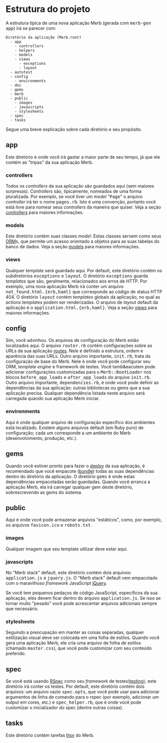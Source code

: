 # Estrutura do projeto
A estrutura t&iacute;pica de uma nova aplica&ccedil;&atilde;o Merb (gerada com <tt>merb-gen app</tt>)
irá se parecer com:

    Diretório da aplicação (Merb.root)
      - app
        - controllers
        - helpers
        - models
        - views
          - exceptions
          - layout
      - autotest
      - config
        - environments
      - doc
      - gems
      - merb
      - public
        - images
        - javascripts
        - stylesheets
      - spec
      - tasks

Segue uma breve explicação sobre cada diretório e seu propósito.

## app
Este diretório é onde você irá gastar a maior parte de seu tempo,
já que ele contém as "tripas" da sua aplicação Merb.

### controllers
Todos os <i>controllers</i> da sua aplica&ccedil;&atilde;o s&atilde;o guardados aqui (sem maiores surpresas).
<i>Controllers</i> s&atilde;o, tipicamente, nomeados de uma forma pluralizada.
Por exemplo, se voc&ecirc; tiver um <i>model</i> "<tt>Page</tt>" o arquivo <i>controller</i> ir&aacute; ter o nome <tt>pages.rb</tt>.
Isto &eacute; uma conven&ccedil;&atilde;o, portanto voc&ecirc; est&aacute; livre para nomear seus <i>controllers</i> da maneira que quiser.
Veja a seção [controllers][] para maiores informações.

### models
Este diret&oacute;rio cont&eacute;m suas classes <i>model</i>.
Estas classes servem como seus [ORM][]s,
que permite um acesso orientado a objetos para as suas tabelas do banco de dados.
Veja a seção [models][] para maiores informações.

### views
Qualquer <i>template</i> ser&aacute; guardado aqui.
Por default, este diret&oacute;rio cont&eacute;m os subdiret&oacute;rios <tt>exceptions</tt>
e <tt>layout</tt>.
O diret&oacute;rio <tt>exceptions</tt> guarda <i>templates</i> que s&atilde;o, geralmente,
relacionados aos erros de HTTP.
Por exemplo, uma nova aplica&ccedil;&atilde;o Merb ir&aacute; conter um
arquivo <tt>not_found.html.{erb,haml}</tt> que corresponde ao c&oacute;digo
de status HTTP 404.
O diret&oacute;rio <tt>layout</tt> cont&eacute;m <i>templates</i> globais da aplica&ccedil;&atilde;o,
no qual as <i>actions templates</i> podem ser renderizadas.
O arquivo de <i>layout</i> default da aplica&ccedil;&atilde;o &eacute; o
<tt>application.html.{erb,haml}</tt>.
Veja a seção [views][] para maiores informações.

## config
Sim, voc&ecirc; advinhou.
Os arquivos de configura&ccedil;&atilde;o do Merb est&atilde;o localizados aqui.
O arquivo <tt>router.rb</tt> cont&eacute;m configura&ccedil;&otilde;es 
sobre as URLs da sua aplica&ccedil;&atilde;o [routes][].
Nele &eacute; definido a estrutura, ordem e apar&ecirc;ncia das suas URLs.
Outro arquivo importante, <tt>init.rb</tt>, trata da configura&ccedil;&atilde;o de base do Merb.
Nele &eacute; onde voc&ecirc; pode configurar seu ORM, <i>template engine</i> e framework de testes.
Voc&ecirc; tamb&eacutem pode adicionar configura&ccedil;&otilde;es customizadas
para o <tt>Merb::BootLoader</tt> nos blocos <tt>before_app_loads</tt> e <tt>after_app_loads</tt> do 
arquivo <tt>init.rb</tt>.
Outro arquivo importante, <tt>dependencies.rb</tt>,
&eacute; onde voc&ecirc; pode definir as depend&ecirc;ncias da sua aplica&ccedil;&atilde;o:
outras bibliotecas ou gems que a sua aplica&ccedil;&atilde;o precisa.
Qualquer depend&ecirc;ncia listada neste arquivo ser&aacute; carregada
quando sua aplica&ccedil;&atilde;o Merb iniciar.

### environments
Aqui é onde qualquer arquivo de configuração específico dos ambientes está localizado.
Existem alguns arquivos default (em Ruby puro) de configuração; cada um corresponde
a um ambiente do Merb (desenvolvimento, produção, etc.).

## gems
Quando voc&ecirc; estiver pronto para fazer o [deploy][] da sua aplica&ccedil;&atilde;o,
&eacute; recomendado que voc&ecirc; empacote ([bundle][]) todas as suas depend&ecirc;ncias
dentro do diret&oacute;rio da aplica&ccedil;&atilde;o.
O diret&oacute;rio <tt>gems</tt> &eacute; onde estas depend&ecirc;ncias empacotadas ser&atilde;o guardadas.
Quando voc&ecirc; arranca a aplica&ccedil;&atilde;o Merb, ela ir&aacute; 
carregar qualquer gem deste diret&oacute;rio, sobrescrevendo as gems do sistema.

## public
Aqui &eacute; onde voc&ecirc; pode armazenar arquivos "est&aacute;ticos",
como, por exemplo, os arquivos <tt>favicon.ico</tt> e <tt>robots.txt</tt>.

### images
Qualquer imagem que seu template utilizar deve estar aqui.

### javascripts
No "Merb stack" default, este diret&oacute;rio cont&eacute;m dois arquivos:
<tt>application.js</tt> e <tt>jquery.js</tt>.
O "Merb stack" default vem empacotado com o maravilhoso
<i>framework</i> JavaScript [jQuery][].

Se voc&ecirc; tem pequenos peda&ccedil;os de c&oacute;digo JavaScript, espec&iacute;ficos da sua aplica&ccedil;&atilde;o,
eles devem ficar dentro do arquivo <tt>application.js</tt>.
Se isso se tornar muito "pesado" você pode acrescentar arquivos adicionais sempre que necessário.

### stylesheets
Seguindo a preocupa&ccedil;&atilde;o em manter as coisas separadas,
qualquer estiliza&ccedil;&atilde;o visual deve ser colocada em uma folha de estilos.
Quando voc&ecirc; gera uma aplica&ccedil;&atilde;o Merb, ele cria uma arquivo
de folha de estilos (chamado <tt>master.css</tt>),
que você pode customizar com seu conteúdo preferido.

## spec
Se voc&ecirc; est&aacute; usando [RSpec][] como seu <i>framework</i> de testes([testing][]),
este diret&oacute;rio ir&aacute; conter os testes.
Por default, este diret&oacute;rio cont&eacute;m dois arquivos:
um arquivo vazio <tt>spec.opts</tt>,
que voc&ecirc; pode usar para adicionar argumentos de linha de comando para o rspec
(por exemplo, adicionar um output em cores, etc.) e <tt>spec_helper.rb</tt>,
que &eacute; onde voc&ecirc; pode customizar o inicializador do spec (dentre outras coisas).

## tasks
Este diretório contém tarefas [thor][] do Merb.


[bundle]:           /deployment/bundle
[controllers]:      /getting-started/controllers
[deploy]:           /deployment
[jQuery]:           http://jquery.com/
[models]:           /getting-started/models
[ORM]:              http://en.wikipedia.org/wiki/Object-relational_mapping
[routes]:           /getting-started/router
[RSpec]:            http://rspec.info/
[testing]:          /testing-your-application
[thor]:             http://wiki.merbivore.com/faqs/thor
[views]:            /getting-started/views
